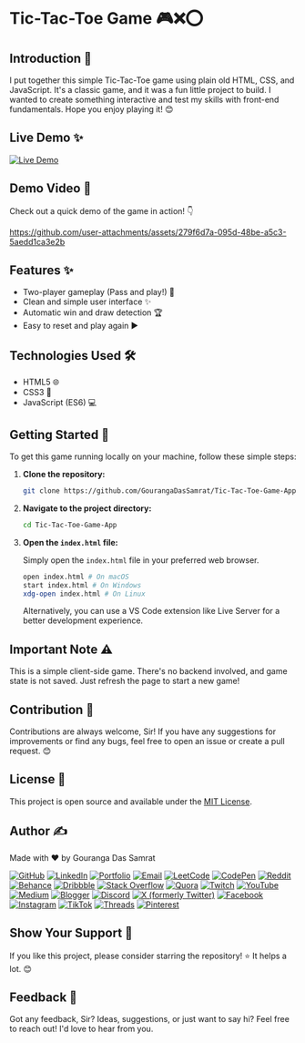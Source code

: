 
# Tic-Tac-Toe Game 🎮❌⭕

## Introduction 👋

I put together this simple Tic-Tac-Toe game using plain old HTML, CSS, and JavaScript. It's a classic game, and it was a fun little project to build. I wanted to create something interactive and test my skills with front-end fundamentals. Hope you enjoy playing it! 😊

## Live Demo ✨

[![Live Demo](https://img.shields.io/badge/Live%20Demo-Visit-brightgreen?style=for-the-badge)](https://tic-tac-toe-game-app-three.vercel.app/)

## Demo Video 🎥

Check out a quick demo of the game in action! 👇

https://github.com/user-attachments/assets/279f6d7a-095d-48be-a5c3-5aedd1ca3e2b

## Features ✨

* Two-player gameplay (Pass and play!) 👫
* Clean and simple user interface ✨
* Automatic win and draw detection 🏆
* Easy to reset and play again ▶️

## Technologies Used 🛠️

* HTML5 🌐
* CSS3 💅
* JavaScript (ES6) 💻

## Getting Started 🚀

To get this game running locally on your machine, follow these simple steps:

1.  **Clone the repository:**

    ```bash
    git clone https://github.com/GourangaDasSamrat/Tic-Tac-Toe-Game-App.git
    ```

2.  **Navigate to the project directory:**

    ```bash
    cd Tic-Tac-Toe-Game-App
    ```

3.  **Open the `index.html` file:**

    Simply open the `index.html` file in your preferred web browser.

    ```bash
    open index.html # On macOS
    start index.html # On Windows
    xdg-open index.html # On Linux
    ```

    Alternatively, you can use a VS Code extension like Live Server for a better development experience.

## Important Note ⚠️

This is a simple client-side game. There's no backend involved, and game state is not saved. Just refresh the page to start a new game!

## Contribution 🙏

Contributions are always welcome, Sir! If you have any suggestions for improvements or find any bugs, feel free to open an issue or create a pull request. 😊

## License 📝

This project is open source and available under the [MIT License](https://opensource.org/licenses/MIT).

## Author ✍️

Made with ❤️ by Gouranga Das Samrat

[![GitHub](https://img.shields.io/badge/GitHub-100000?style=for-the-badge&logo=github&logoColor=white)](https://github.com/GourangaDasSamrat)
[![LinkedIn](https://img.shields.io/badge/LinkedIn-0077B5?style=for-the-badge&logo=linkedin&logoColor=white)](https://linkedin.com/in/gouranga-das-samrat)
[![Portfolio](https://img.shields.io/badge/Portfolio-FF5722?style=for-the-badge&logo=chrome&logoColor=white)](https://gourangadas.netlify.app/)
[![Email](https://img.shields.io/badge/Email-D14836?style=for-the-badge&logo=gmail&logoColor=white)](mailto:gouranga.das.khulna@gmail.com)
[![LeetCode](https://img.shields.io/badge/LeetCode-000000?style=for-the-badge&logo=leetcode&logoColor=yellow)](https://leetcode.com/u/gourangadassamrat/)
[![CodePen](https://img.shields.io/badge/CodePen-000000?style=for-the-badge&logo=codepen&logoColor=white)](https://codepen.io/gouranga-das-samrat)
[![Reddit](https://img.shields.io/badge/Reddit-FF4500?style=for-the-badge&logo=reddit&logoColor=white)](https://www.reddit.com/user/Capable-Plantain8709/)
[![Behance](https://img.shields.io/badge/Behance-1769FF?style=for-the-badge&logo=behance&logoColor=white)](https://www.behance.net/gourangsamrat)
[![Dribbble](https://img.shields.io/badge/Dribbble-EA4C89?style=for-the-badge&logo=dribbble&logoColor=white)](https://dribbble.com/gourangadassamrat)
[![Stack Overflow](https://img.shields.io/badge/Stack%20Overflow-F58025?style=for-the-badge&logo=stackoverflow&logoColor=white)](https://stackoverflow.com/users/27733996/gouranga-das-samrat?tab=profile)
[![Quora](https://img.shields.io/badge/Quora-B92B27?style=for-the-badge&logo=quora&logoColor=white)](https://www.quora.com/profile/Gouranga-Das-Samrat)
[![Twitch](https://img.shields.io/badge/Twitch-9146FF?style=for-the-badge&logo=twitch&logoColor=white)](https://www.twitch.tv/gourangadassamrat)
[![YouTube](https://img.shields.io/badge/YouTube-FF0000?style=for-the-badge&logo=youtube&logoColor=white)](https://www.youtube.com/@GourangaDasSamrat)
[![Medium](https://img.shields.io/badge/Medium-12100E?style=for-the-badge&logo=medium&logoColor=white)](https://medium.com/@gouranga.das.khulna)
[![Blogger](https://img.shields.io/badge/Blogger-FF5722?style=for-the-badge&logo=blogger&logoColor=white)](https://gourangadassamrat.blogspot.com/)
[![Discord](https://img.shields.io/badge/Discord-5865F2?style=for-the-badge&logo=discord&logoColor=white)](https://discord.gg/jnZStfKW7v)
[![X (formerly Twitter)](https://img.shields.io/badge/X-000000?style=for-the-badge&logo=x&logoColor=white)](https://x.com/gouranga_khulna)
[![Facebook](https://img.shields.io/badge/Facebook-1877F2?style=for-the-badge&logo=facebook&logoColor=white)](https://www.facebook.com/gourangadassamrat)
[![Instagram](https://img.shields.io/badge/Instagram-E4405F?style=for-the-badge&logo=instagram&logoColor=white)](https://instagram.com/gouranga.das.khulna)
[![TikTok](https://img.shields.io/badge/TikTok-000000?style=for-the-badge&logo=tiktok&logoColor=white)](https://www.tiktok.com/@gourangadassamrat)
[![Threads](https://img.shields.io/badge/Threads-000000?style=for-the-badge&logo=threads&logoColor=white)](https://www.threads.net/@gouranga.das.khulna)
[![Pinterest](https://img.shields.io/badge/Pinterest-E60023?style=for-the-badge&logo=pinterest&logoColor=white)](https://pinterest.com/gourangadaskhulna)

## Show Your Support 🙌

If you like this project, please consider starring the repository! ⭐ It helps a lot. 😊

## Feedback 💬

Got any feedback, Sir? Ideas, suggestions, or just want to say hi? Feel free to reach out! I'd love to hear from you. 
